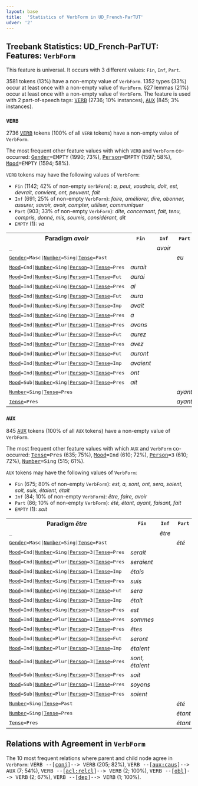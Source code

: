 ```yaml
---
layout: base
title:  'Statistics of VerbForm in UD_French-ParTUT'
udver: '2'
---
```


## Treebank Statistics: UD_French-ParTUT: Features: `VerbForm`

This feature is universal.
It occurs with 3 different values: `Fin`, `Inf`, `Part`.

3581 tokens (13%) have a non-empty value of `VerbForm`.
1352 types (33%) occur at least once with a non-empty value of `VerbForm`.
627 lemmas (21%) occur at least once with a non-empty value of `VerbForm`.
The feature is used with 2 part-of-speech tags: <tt><a href="fr_partut-pos-VERB.html">VERB</a></tt> (2736; 10% instances), <tt><a href="fr_partut-pos-AUX.html">AUX</a></tt> (845; 3% instances).

### `VERB`

2736 <tt><a href="fr_partut-pos-VERB.html">VERB</a></tt> tokens (100% of all `VERB` tokens) have a non-empty value of `VerbForm`.

The most frequent other feature values with which `VERB` and `VerbForm` co-occurred: <tt><a href="fr_partut-feat-Gender.html">Gender</a></tt><tt>=EMPTY</tt> (1990; 73%), <tt><a href="fr_partut-feat-Person.html">Person</a></tt><tt>=EMPTY</tt> (1597; 58%), <tt><a href="fr_partut-feat-Mood.html">Mood</a></tt><tt>=EMPTY</tt> (1594; 58%).

`VERB` tokens may have the following values of `VerbForm`:

* `Fin` (1142; 42% of non-empty `VerbForm`): <em>a, peut, voudrais, doit, est, devrait, convient, ont, peuvent, fait</em>
* `Inf` (691; 25% of non-empty `VerbForm`): <em>faire, améliorer, dire, abonner, assurer, savoir, avoir, compter, utiliser, communiquer</em>
* `Part` (903; 33% of non-empty `VerbForm`): <em>dite, concernant, fait, tenu, compris, donné, mis, soumis, considérant, dit</em>
* `EMPTY` (1): <em>va</em>

<table>
  <tr><th>Paradigm <i>avoir</i></th><th><tt>Fin</tt></th><th><tt>Inf</tt></th><th><tt>Part</tt></th></tr>
  <tr><td><tt>_</tt></td><td></td><td><em>avoir</em></td><td></td></tr>
  <tr><td><tt><tt><a href="fr_partut-feat-Gender.html">Gender</a></tt><tt>=Masc</tt>|<tt><a href="fr_partut-feat-Number.html">Number</a></tt><tt>=Sing</tt>|<tt><a href="fr_partut-feat-Tense.html">Tense</a></tt><tt>=Past</tt></tt></td><td></td><td></td><td><em>eu</em></td></tr>
  <tr><td><tt><tt><a href="fr_partut-feat-Mood.html">Mood</a></tt><tt>=Cnd</tt>|<tt><a href="fr_partut-feat-Number.html">Number</a></tt><tt>=Sing</tt>|<tt><a href="fr_partut-feat-Person.html">Person</a></tt><tt>=3</tt>|<tt><a href="fr_partut-feat-Tense.html">Tense</a></tt><tt>=Pres</tt></tt></td><td><em>aurait</em></td><td></td><td></td></tr>
  <tr><td><tt><tt><a href="fr_partut-feat-Mood.html">Mood</a></tt><tt>=Ind</tt>|<tt><a href="fr_partut-feat-Number.html">Number</a></tt><tt>=Sing</tt>|<tt><a href="fr_partut-feat-Person.html">Person</a></tt><tt>=1</tt>|<tt><a href="fr_partut-feat-Tense.html">Tense</a></tt><tt>=Fut</tt></tt></td><td><em>aurai</em></td><td></td><td></td></tr>
  <tr><td><tt><tt><a href="fr_partut-feat-Mood.html">Mood</a></tt><tt>=Ind</tt>|<tt><a href="fr_partut-feat-Number.html">Number</a></tt><tt>=Sing</tt>|<tt><a href="fr_partut-feat-Person.html">Person</a></tt><tt>=1</tt>|<tt><a href="fr_partut-feat-Tense.html">Tense</a></tt><tt>=Pres</tt></tt></td><td><em>ai</em></td><td></td><td></td></tr>
  <tr><td><tt><tt><a href="fr_partut-feat-Mood.html">Mood</a></tt><tt>=Ind</tt>|<tt><a href="fr_partut-feat-Number.html">Number</a></tt><tt>=Sing</tt>|<tt><a href="fr_partut-feat-Person.html">Person</a></tt><tt>=3</tt>|<tt><a href="fr_partut-feat-Tense.html">Tense</a></tt><tt>=Fut</tt></tt></td><td><em>aura</em></td><td></td><td></td></tr>
  <tr><td><tt><tt><a href="fr_partut-feat-Mood.html">Mood</a></tt><tt>=Ind</tt>|<tt><a href="fr_partut-feat-Number.html">Number</a></tt><tt>=Sing</tt>|<tt><a href="fr_partut-feat-Person.html">Person</a></tt><tt>=3</tt>|<tt><a href="fr_partut-feat-Tense.html">Tense</a></tt><tt>=Imp</tt></tt></td><td><em>avait</em></td><td></td><td></td></tr>
  <tr><td><tt><tt><a href="fr_partut-feat-Mood.html">Mood</a></tt><tt>=Ind</tt>|<tt><a href="fr_partut-feat-Number.html">Number</a></tt><tt>=Sing</tt>|<tt><a href="fr_partut-feat-Person.html">Person</a></tt><tt>=3</tt>|<tt><a href="fr_partut-feat-Tense.html">Tense</a></tt><tt>=Pres</tt></tt></td><td><em>a</em></td><td></td><td></td></tr>
  <tr><td><tt><tt><a href="fr_partut-feat-Mood.html">Mood</a></tt><tt>=Ind</tt>|<tt><a href="fr_partut-feat-Number.html">Number</a></tt><tt>=Plur</tt>|<tt><a href="fr_partut-feat-Person.html">Person</a></tt><tt>=1</tt>|<tt><a href="fr_partut-feat-Tense.html">Tense</a></tt><tt>=Pres</tt></tt></td><td><em>avons</em></td><td></td><td></td></tr>
  <tr><td><tt><tt><a href="fr_partut-feat-Mood.html">Mood</a></tt><tt>=Ind</tt>|<tt><a href="fr_partut-feat-Number.html">Number</a></tt><tt>=Plur</tt>|<tt><a href="fr_partut-feat-Person.html">Person</a></tt><tt>=2</tt>|<tt><a href="fr_partut-feat-Tense.html">Tense</a></tt><tt>=Fut</tt></tt></td><td><em>aurez</em></td><td></td><td></td></tr>
  <tr><td><tt><tt><a href="fr_partut-feat-Mood.html">Mood</a></tt><tt>=Ind</tt>|<tt><a href="fr_partut-feat-Number.html">Number</a></tt><tt>=Plur</tt>|<tt><a href="fr_partut-feat-Person.html">Person</a></tt><tt>=2</tt>|<tt><a href="fr_partut-feat-Tense.html">Tense</a></tt><tt>=Pres</tt></tt></td><td><em>avez</em></td><td></td><td></td></tr>
  <tr><td><tt><tt><a href="fr_partut-feat-Mood.html">Mood</a></tt><tt>=Ind</tt>|<tt><a href="fr_partut-feat-Number.html">Number</a></tt><tt>=Plur</tt>|<tt><a href="fr_partut-feat-Person.html">Person</a></tt><tt>=3</tt>|<tt><a href="fr_partut-feat-Tense.html">Tense</a></tt><tt>=Fut</tt></tt></td><td><em>auront</em></td><td></td><td></td></tr>
  <tr><td><tt><tt><a href="fr_partut-feat-Mood.html">Mood</a></tt><tt>=Ind</tt>|<tt><a href="fr_partut-feat-Number.html">Number</a></tt><tt>=Plur</tt>|<tt><a href="fr_partut-feat-Person.html">Person</a></tt><tt>=3</tt>|<tt><a href="fr_partut-feat-Tense.html">Tense</a></tt><tt>=Imp</tt></tt></td><td><em>avaient</em></td><td></td><td></td></tr>
  <tr><td><tt><tt><a href="fr_partut-feat-Mood.html">Mood</a></tt><tt>=Ind</tt>|<tt><a href="fr_partut-feat-Number.html">Number</a></tt><tt>=Plur</tt>|<tt><a href="fr_partut-feat-Person.html">Person</a></tt><tt>=3</tt>|<tt><a href="fr_partut-feat-Tense.html">Tense</a></tt><tt>=Pres</tt></tt></td><td><em>ont</em></td><td></td><td></td></tr>
  <tr><td><tt><tt><a href="fr_partut-feat-Mood.html">Mood</a></tt><tt>=Sub</tt>|<tt><a href="fr_partut-feat-Number.html">Number</a></tt><tt>=Sing</tt>|<tt><a href="fr_partut-feat-Person.html">Person</a></tt><tt>=3</tt>|<tt><a href="fr_partut-feat-Tense.html">Tense</a></tt><tt>=Pres</tt></tt></td><td><em>ait</em></td><td></td><td></td></tr>
  <tr><td><tt><tt><a href="fr_partut-feat-Number.html">Number</a></tt><tt>=Sing</tt>|<tt><a href="fr_partut-feat-Tense.html">Tense</a></tt><tt>=Pres</tt></tt></td><td></td><td></td><td><em>ayant</em></td></tr>
  <tr><td><tt><tt><a href="fr_partut-feat-Tense.html">Tense</a></tt><tt>=Pres</tt></tt></td><td></td><td></td><td><em>ayant</em></td></tr>
</table>

### `AUX`

845 <tt><a href="fr_partut-pos-AUX.html">AUX</a></tt> tokens (100% of all `AUX` tokens) have a non-empty value of `VerbForm`.

The most frequent other feature values with which `AUX` and `VerbForm` co-occurred: <tt><a href="fr_partut-feat-Tense.html">Tense</a></tt><tt>=Pres</tt> (635; 75%), <tt><a href="fr_partut-feat-Mood.html">Mood</a></tt><tt>=Ind</tt> (610; 72%), <tt><a href="fr_partut-feat-Person.html">Person</a></tt><tt>=3</tt> (610; 72%), <tt><a href="fr_partut-feat-Number.html">Number</a></tt><tt>=Sing</tt> (515; 61%).

`AUX` tokens may have the following values of `VerbForm`:

* `Fin` (675; 80% of non-empty `VerbForm`): <em>est, a, sont, ont, sera, soient, soit, suis, étaient, était</em>
* `Inf` (84; 10% of non-empty `VerbForm`): <em>être, faire, avoir</em>
* `Part` (86; 10% of non-empty `VerbForm`): <em>été, étant, ayant, faisant, fait</em>
* `EMPTY` (1): <em>soit</em>

<table>
  <tr><th>Paradigm <i>être</i></th><th><tt>Fin</tt></th><th><tt>Inf</tt></th><th><tt>Part</tt></th></tr>
  <tr><td><tt>_</tt></td><td></td><td><em>être</em></td><td></td></tr>
  <tr><td><tt><tt><a href="fr_partut-feat-Gender.html">Gender</a></tt><tt>=Masc</tt>|<tt><a href="fr_partut-feat-Number.html">Number</a></tt><tt>=Sing</tt>|<tt><a href="fr_partut-feat-Tense.html">Tense</a></tt><tt>=Past</tt></tt></td><td></td><td></td><td><em>été</em></td></tr>
  <tr><td><tt><tt><a href="fr_partut-feat-Mood.html">Mood</a></tt><tt>=Cnd</tt>|<tt><a href="fr_partut-feat-Number.html">Number</a></tt><tt>=Sing</tt>|<tt><a href="fr_partut-feat-Person.html">Person</a></tt><tt>=3</tt>|<tt><a href="fr_partut-feat-Tense.html">Tense</a></tt><tt>=Pres</tt></tt></td><td><em>serait</em></td><td></td><td></td></tr>
  <tr><td><tt><tt><a href="fr_partut-feat-Mood.html">Mood</a></tt><tt>=Cnd</tt>|<tt><a href="fr_partut-feat-Number.html">Number</a></tt><tt>=Plur</tt>|<tt><a href="fr_partut-feat-Person.html">Person</a></tt><tt>=3</tt>|<tt><a href="fr_partut-feat-Tense.html">Tense</a></tt><tt>=Pres</tt></tt></td><td><em>seraient</em></td><td></td><td></td></tr>
  <tr><td><tt><tt><a href="fr_partut-feat-Mood.html">Mood</a></tt><tt>=Ind</tt>|<tt><a href="fr_partut-feat-Number.html">Number</a></tt><tt>=Sing</tt>|<tt><a href="fr_partut-feat-Person.html">Person</a></tt><tt>=1</tt>|<tt><a href="fr_partut-feat-Tense.html">Tense</a></tt><tt>=Imp</tt></tt></td><td><em>étais</em></td><td></td><td></td></tr>
  <tr><td><tt><tt><a href="fr_partut-feat-Mood.html">Mood</a></tt><tt>=Ind</tt>|<tt><a href="fr_partut-feat-Number.html">Number</a></tt><tt>=Sing</tt>|<tt><a href="fr_partut-feat-Person.html">Person</a></tt><tt>=1</tt>|<tt><a href="fr_partut-feat-Tense.html">Tense</a></tt><tt>=Pres</tt></tt></td><td><em>suis</em></td><td></td><td></td></tr>
  <tr><td><tt><tt><a href="fr_partut-feat-Mood.html">Mood</a></tt><tt>=Ind</tt>|<tt><a href="fr_partut-feat-Number.html">Number</a></tt><tt>=Sing</tt>|<tt><a href="fr_partut-feat-Person.html">Person</a></tt><tt>=3</tt>|<tt><a href="fr_partut-feat-Tense.html">Tense</a></tt><tt>=Fut</tt></tt></td><td><em>sera</em></td><td></td><td></td></tr>
  <tr><td><tt><tt><a href="fr_partut-feat-Mood.html">Mood</a></tt><tt>=Ind</tt>|<tt><a href="fr_partut-feat-Number.html">Number</a></tt><tt>=Sing</tt>|<tt><a href="fr_partut-feat-Person.html">Person</a></tt><tt>=3</tt>|<tt><a href="fr_partut-feat-Tense.html">Tense</a></tt><tt>=Imp</tt></tt></td><td><em>était</em></td><td></td><td></td></tr>
  <tr><td><tt><tt><a href="fr_partut-feat-Mood.html">Mood</a></tt><tt>=Ind</tt>|<tt><a href="fr_partut-feat-Number.html">Number</a></tt><tt>=Sing</tt>|<tt><a href="fr_partut-feat-Person.html">Person</a></tt><tt>=3</tt>|<tt><a href="fr_partut-feat-Tense.html">Tense</a></tt><tt>=Pres</tt></tt></td><td><em>est</em></td><td></td><td></td></tr>
  <tr><td><tt><tt><a href="fr_partut-feat-Mood.html">Mood</a></tt><tt>=Ind</tt>|<tt><a href="fr_partut-feat-Number.html">Number</a></tt><tt>=Plur</tt>|<tt><a href="fr_partut-feat-Person.html">Person</a></tt><tt>=1</tt>|<tt><a href="fr_partut-feat-Tense.html">Tense</a></tt><tt>=Pres</tt></tt></td><td><em>sommes</em></td><td></td><td></td></tr>
  <tr><td><tt><tt><a href="fr_partut-feat-Mood.html">Mood</a></tt><tt>=Ind</tt>|<tt><a href="fr_partut-feat-Number.html">Number</a></tt><tt>=Plur</tt>|<tt><a href="fr_partut-feat-Person.html">Person</a></tt><tt>=2</tt>|<tt><a href="fr_partut-feat-Tense.html">Tense</a></tt><tt>=Pres</tt></tt></td><td><em>êtes</em></td><td></td><td></td></tr>
  <tr><td><tt><tt><a href="fr_partut-feat-Mood.html">Mood</a></tt><tt>=Ind</tt>|<tt><a href="fr_partut-feat-Number.html">Number</a></tt><tt>=Plur</tt>|<tt><a href="fr_partut-feat-Person.html">Person</a></tt><tt>=3</tt>|<tt><a href="fr_partut-feat-Tense.html">Tense</a></tt><tt>=Fut</tt></tt></td><td><em>seront</em></td><td></td><td></td></tr>
  <tr><td><tt><tt><a href="fr_partut-feat-Mood.html">Mood</a></tt><tt>=Ind</tt>|<tt><a href="fr_partut-feat-Number.html">Number</a></tt><tt>=Plur</tt>|<tt><a href="fr_partut-feat-Person.html">Person</a></tt><tt>=3</tt>|<tt><a href="fr_partut-feat-Tense.html">Tense</a></tt><tt>=Imp</tt></tt></td><td><em>étaient</em></td><td></td><td></td></tr>
  <tr><td><tt><tt><a href="fr_partut-feat-Mood.html">Mood</a></tt><tt>=Ind</tt>|<tt><a href="fr_partut-feat-Number.html">Number</a></tt><tt>=Plur</tt>|<tt><a href="fr_partut-feat-Person.html">Person</a></tt><tt>=3</tt>|<tt><a href="fr_partut-feat-Tense.html">Tense</a></tt><tt>=Pres</tt></tt></td><td><em>sont, étaient</em></td><td></td><td></td></tr>
  <tr><td><tt><tt><a href="fr_partut-feat-Mood.html">Mood</a></tt><tt>=Sub</tt>|<tt><a href="fr_partut-feat-Number.html">Number</a></tt><tt>=Sing</tt>|<tt><a href="fr_partut-feat-Person.html">Person</a></tt><tt>=3</tt>|<tt><a href="fr_partut-feat-Tense.html">Tense</a></tt><tt>=Pres</tt></tt></td><td><em>soit</em></td><td></td><td></td></tr>
  <tr><td><tt><tt><a href="fr_partut-feat-Mood.html">Mood</a></tt><tt>=Sub</tt>|<tt><a href="fr_partut-feat-Number.html">Number</a></tt><tt>=Plur</tt>|<tt><a href="fr_partut-feat-Person.html">Person</a></tt><tt>=1</tt>|<tt><a href="fr_partut-feat-Tense.html">Tense</a></tt><tt>=Pres</tt></tt></td><td><em>soyons</em></td><td></td><td></td></tr>
  <tr><td><tt><tt><a href="fr_partut-feat-Mood.html">Mood</a></tt><tt>=Sub</tt>|<tt><a href="fr_partut-feat-Number.html">Number</a></tt><tt>=Plur</tt>|<tt><a href="fr_partut-feat-Person.html">Person</a></tt><tt>=3</tt>|<tt><a href="fr_partut-feat-Tense.html">Tense</a></tt><tt>=Pres</tt></tt></td><td><em>soient</em></td><td></td><td></td></tr>
  <tr><td><tt><tt><a href="fr_partut-feat-Number.html">Number</a></tt><tt>=Sing</tt>|<tt><a href="fr_partut-feat-Tense.html">Tense</a></tt><tt>=Past</tt></tt></td><td></td><td></td><td><em>été</em></td></tr>
  <tr><td><tt><tt><a href="fr_partut-feat-Number.html">Number</a></tt><tt>=Sing</tt>|<tt><a href="fr_partut-feat-Tense.html">Tense</a></tt><tt>=Pres</tt></tt></td><td></td><td></td><td><em>étant</em></td></tr>
  <tr><td><tt><tt><a href="fr_partut-feat-Tense.html">Tense</a></tt><tt>=Pres</tt></tt></td><td></td><td></td><td><em>étant</em></td></tr>
</table>

## Relations with Agreement in `VerbForm`

The 10 most frequent relations where parent and child node agree in `VerbForm`:
<tt>VERB --[<tt><a href="fr_partut-dep-conj.html">conj</a></tt>]--> VERB</tt> (205; 82%),
<tt>VERB --[<tt><a href="fr_partut-dep-aux-caus.html">aux:caus</a></tt>]--> AUX</tt> (7; 54%),
<tt>VERB --[<tt><a href="fr_partut-dep-acl-relcl.html">acl:relcl</a></tt>]--> VERB</tt> (2; 100%),
<tt>VERB --[<tt><a href="fr_partut-dep-obl.html">obl</a></tt>]--> VERB</tt> (2; 67%),
<tt>VERB --[<tt><a href="fr_partut-dep-dep.html">dep</a></tt>]--> VERB</tt> (1; 100%).

